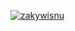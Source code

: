 [![zakywisnu](https://circleci.com/gh/zakywisnu/TMDb_MADE.svg?style=svg)](https://circleci.com/gh/zakywisnu/TMDb_MADE)